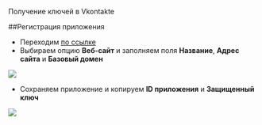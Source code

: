 Получение ключей в Vkontakte

##Регистрация приложения

* Переходим [по ссылке][1]
* Выбираем опцию **Веб-сайт** и заполняем поля **Название**, **Адрес сайта** и **Базовый домен**

[![](https://file.modx.pro/files/9/a/0/9a08868cfdeeeab7fdeaeb16457f45c9s.jpg)](https://file.modx.pro/files/9/a/0/9a08868cfdeeeab7fdeaeb16457f45c9.png)

* Сохраняем приложение и копируем **ID приложения** и **Защищенный ключ**

[![](https://file.modx.pro/files/a/6/4/a64ba18c40d290a2824c0d4f085a256bs.jpg)](https://file.modx.pro/files/a/6/4/a64ba18c40d290a2824c0d4f085a256b.png)


[1]: http://vk.com/editapp?act=create